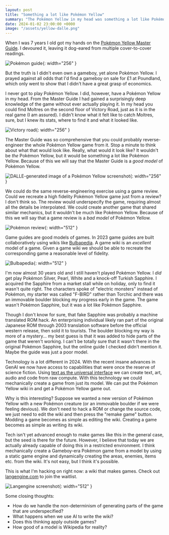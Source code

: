 ```yaml
---
layout: post
title: "Something a lot like Pokémon Yellow"
summary: "The Pokémon Yellow in my head was something a lot like Pokémon Yellow."
date: 2024-01-02 23:00:00 +0000
image: "/assets/yellow-dalle.png"
---
```


When I was 7 years I old got my hands on the [Pokémon Yellow Master Guide](https://www.docdroid.net/h24r/nintendo-magazine-1999-pokemon-master-guide-pdf#page=28). I devoured it, leaving it dog-eared from multiple cover-to-cover readings.

![Pokémon guide](/assets/pokemon-guide.png){: width="256" }

But the truth is I didn't even own a gameboy, yet alone Pokémon Yellow. I prayed against all odds that I'd find a gameboy on sale for £1 at Poundland, which only went to show that I didn't have a great grasp of economics.

I never got to play Pokémon Yellow. I did, however, have a Pokémon Yellow in my head. From the Master Guide I had gained a surprisingly deep knowledge of the game without ever actually playing it. In my head you could find Moltres on the second floor of Victory Road, just as it is in the real game (I am assured). I didn't know what it felt like to catch Moltres, sure, but I knew its stats, where to find it and what it looked like.

![Victory road](/assets/victory-road.png){: width="256" }

The Master Guide was so comprehensive that you could probably reverse-engineer the whole Pokémon Yellow game from it. Stop a minute to think about what that would look like. Really, what would it look like? It wouldn't be _the_ Pokémon Yellow, but it would be something a lot like Pokémon Yellow. Because of this we will say that the Master Guide is a _good model_ of Pokémon Yellow.

![DALLE-generated image of a Pokémon Yellow screenshot](/assets/yellow-dalle.png){: width="256" }

We could do the same reverse-engineering exercise using a game review. Could we recreate a high fidelity Pokémon Yellow game just from a review? I don't think so. The review would underspecify the game, requiring almost all the details be interpolated. We could create another game that shared similar mechanics, but it wouldn't be much like Pokémon Yellow. Because of this we will say that a game review is a _bad model_ of Pokémon Yellow.

![Pokémon review](/assets/pokemon-review.jpg){: width="512" }

Game guides are good models of games. In 2023 game guides are built collaboratively using wikis like [Bulbapedia](https://bulbapedia.bulbagarden.net/wiki/Main_Page). A game wiki is an _excellent_ model of a game. Given a game wiki we should be able to recreate the corresponding game a reasonable level of fidelity.

![Bulbapedia](/assets/bulbapedia.png){: width="512" }

I'm now almost 30 years old and I still haven't played Pokémon Yellow. I _did_ get play Pokémon Silver, Pearl, White and a knock-off Turkish Sapphire. I acquired the Sapphire from a market stall while on holiday, only to find it wasn't quite right. The characters spoke of "electric monsters" instead of Pokémon, my starter was called "F-BIRD" rather than Torchic and there was an immovable boulder blocking my progress early in the game. The game wasn't Pokémon Sapphire, but it was a lot like Pokémon Sapphire.

Though I don't know for sure, that fake Sapphire was probably a machine translated ROM hack. An enterprising individual likely ran part of the original Japanese ROM through 2003 translation software before the official western release, then sold it to tourists. The boulder blocking my way is more of a mystery... my best guess is that it was added to hide parts of the game that weren't working. I can't be totally sure that it wasn't there in the original Pokémon Sapphire, but the online guide I checked didn't mention it. Maybe the guide was just a poor model.

Technology is a lot different in 2024. With the recent insane advances in GenAI we now have access to capabilities that were once the reserve of science fiction. Using [text as the universal interface](https://scale.com/blog/text-universal-interface) we can create text, art, audio and code from raw compute. With this technology we could mechanically create a game from just its model. We can put the Pokémon Yellow wiki in and get a Pokémon Yellow game out.

Why is this interesting? Suppose we wanted a new version of Pokémon Yellow with a new Pokémon creature (or an immovable boulder if we were feeling devious). We don't need to hack a ROM or change the source code, we just need to edit the wiki and then press the "remake game" button. Modding a game becomes as simple as editing the wiki. Creating a game becomes as simple as writing its wiki.

Tech isn't yet advanced enough to make games like this in the general case, but the seed is there for the future. However, I believe that today we are actually already capable of doing this in a restricted environment. I think mechanically create a Gameboy-era Pokémon game from a model by using a static game engine and dynamically creating the areas, enemies, items etc. from the wiki. It's not easy, but I think it's possible.

This is what I'm hacking on right now: a wiki that makes games. Check out [langengine.com](https://www.langengine.com) to join the waitlist.

![Langengine screenshot](/assets/langengine-peek.png){: width="512" }

Some closing thoughts:

- How do we handle the non-determinism of generating parts of the game that are underspecified?
- What happens when we use AI to write the wiki?
- Does this thinking apply outside games?
- How good of a model is Wikipedia for reality?
